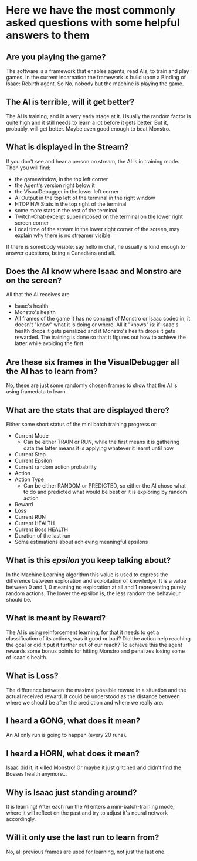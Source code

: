 # Here we have the most commonly asked questions with some helpful answers to them

## Are you playing the game?

The software is a framework that enables agents, read AIs, to train and play games.
In the current incarnation the framework is build upon a Binding of Isaac: Rebirth agent.
So No, nobody but the machine is playing the game.

## The AI is terrible, will it get better?

The AI is training, and in a very early stage at it. Usually the random factor is quite high and it still needs to learn a lot before it gets better. But it, probably, will get better. Maybe even good enough to beat Monstro.

## What is displayed in the Stream?

If you don't see and hear a person on stream, the AI is in training mode. Then you will find:
* the gamewindow, in the top left corner
* the Agent's version right below it
* the VisualDebugger in the lower left corner
* AI Output in the top left of the terminal in the right window
* HTOP HW Stats in the top right of the terminal
* some more stats in the rest of the terminal
* Twitch-Chat-excerpt superimposed on the terminal on the lower right screen corner
* Local time of the stream in the lower right corner of the screen, may explain why there is no streamer visible

If there is somebody visible: say hello in chat, he usually is kind enough to answer questions, being a Canadians and all.

## Does the AI know where Isaac and Monstro are on the screen?

All that the AI receives are
* Isaac's health
* Monstro's health
* All frames of the game
It has no concept of Monstro or Isaac coded in, it doesn't "know" what it is doing or where. All it "knows" is: if Isaac's health drops it gets penalized and if Monstro's health drops it gets rewarded. The training is done so that it figures out how to achieve the latter while avoiding the first.

## Are these six frames in the VisualDebugger all the AI has to learn from?

No, these are just some randomly chosen frames to show that the AI is using framedata to learn.

## What are the stats that are displayed there?

Either some short status of the mini batch training progress or:

* Current Mode
  * Can be either TRAIN or RUN, while the first means it is gathering data the latter means it is applying whatever it learnt until now
* Current Step
* Current Epsilon
* Current random action probability
* Action
* Action Type
  * Can be either RANDOM or PREDICTED, so either the AI chose what to do and predicted what would be best or it is exploring by random action
* Reward
* Loss
* Current RUN
* Current HEALTH
* Current Boss HEALTH
* Duration of the last run
* Some estimations about achieving meaningful epsilons 

## What is this _epsilon_ you keep talking about?

In the Machine Learning algorithm this value is used to express the difference between exploration and exploitation of knowledge. It is a value between 0 and 1, 0 meaning no exploration at all and 1 representing purely random actions.
The lower the epsilon is, the less random the behaviour should be.

## What is meant by Reward?

The AI is using reinforcement learning, for that it needs to get a classification of its actions, was it good or bad? Did the action help reaching the goal or did it put it further out of our reach?
To achieve this the agent rewards some bonus points for hitting Monstro and penalizes losing some of Isaac's health.

## What is Loss?

The difference between the maximal possible reward in a situation and the actual received reward.
It could be understood as the distance between where we should be after the prediction and where we really are.

## I heard a GONG, what does it mean?

An AI only run is going to happen (every 20 runs).

## I heard a HORN, what does it mean?

Isaac did it, it killed Monstro! Or maybe it just glitched and didn't find the Bosses health anymore...

## Why is Isaac just standing around?

It is learning! After each run the AI enters a mini-batch-training mode, where it will reflect on the past and try to adjust it's neural network accordingly.

## Will it only use the last run to learn from?

No, all previous frames are used for learning, not just the last one.